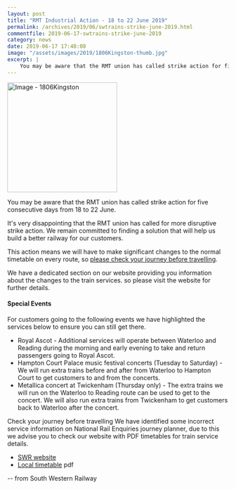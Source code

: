 ```yaml
---
layout: post
title: "RMT Industrial Action - 18 to 22 June 2019"
permalink: /archives/2019/06/swtrains-strike-june-2019.html
commentfile: 2019-06-17-swtrains-strike-june-2019
category: news
date: 2019-06-17 17:48:08
image: "/assets/images/2019/1806Kingston-thumb.jpg"
excerpt: |
    You may be aware that the RMT union has called strike action for five consecutive days from 18 to 22 June.
---
```

<div class="letter" markdown="1">

<a href="/assets/images/2019/1806Kingston.jpg" title="Click for a larger image"><img src="/assets/images/2019/1806Kingston-thumb.jpg" width="250" alt="Image - 1806Kingston"  class="photo right"/></a>

You may be aware that the RMT union has called strike action for five consecutive days from 18 to 22 June.

It's very disappointing that the RMT union has called for more disruptive strike action. We remain committed to finding a solution that will help us build a better railway for our customers.

This action means we will have to make significant changes to the normal timetable on every route, so [please check your journey before travelling](https://www.southwesternrailway.com/plan-my-journey/rmt-industrial-action).

We have a dedicated section on our website providing you information about the changes to the train services. so please visit the website for further details.

#### Special Events

For customers going to the following events we have highlighted the services below to ensure you can still get there.

- Royal Ascot - Additional services will operate between Waterloo and Reading during the morning and early evening to take and return passengers going to Royal Ascot.
- Hampton Court Palace music festival concerts (Tuesday to Saturday) - We will run extra trains before and after from Waterloo to Hampton Court to get customers to and from the concerts.
- Metallica concert at Twickenham (Thursday only) - The extra trains we will run on the Waterloo to Reading route can be used to get to the concert. We will also run extra trains from Twickenham to get
customers back to Waterloo after the concert.

Check your journey before travelling
We have identified some incorrect service information on National Rail Enquiries journey planner, due to this we advise you to check our website with PDF timetables for train service details.

- [SWR website](https://www.southwesternrailway.com/plan-my-journey/rmt-industrial-action)
- [Local timetable](https://www.southwesternrailway.com/~/media/files/plan-my-journey/rmt-strikes/june-nineteen/timetables/1806kingston.pdf?la=en) pdf

-- from South Western Railway

</div>

